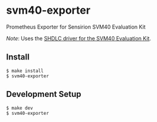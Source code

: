 # svm40-exporter

Prometheus Exporter for Sensirion SVM40 Evaluation Kit

*Note*: Uses the [SHDLC driver for the SVM40 Evaluation Kit](https://github.com/Sensirion/python-shdlc-svm40).

## Install

```
$ make install
$ svm40-exporter
```

## Development Setup

```
$ make dev
$ svm40-exporter
```
